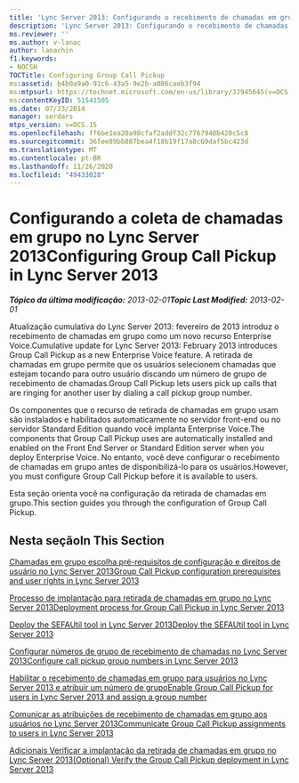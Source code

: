 ```yaml
---
title: 'Lync Server 2013: Configurando o recebimento de chamadas em grupo'
description: 'Lync Server 2013: Configurando o recebimento de chamadas em grupo.'
ms.reviewer: ''
ms.author: v-lanac
author: lanachin
f1.keywords:
- NOCSH
TOCTitle: Configuring Group Call Pickup
ms:assetid: b4b0a9a0-91c6-43a5-9e2b-a086caeb3f94
ms:mtpsurl: https://technet.microsoft.com/en-us/library/JJ945645(v=OCS.15)
ms:contentKeyID: 51541505
ms.date: 07/23/2014
manager: serdars
mtps_version: v=OCS.15
ms.openlocfilehash: ff6be1ea20a98cfaf2addf32c7767940b420c5c8
ms.sourcegitcommit: 36fee89bb887bea4f18b19f17a8c69daf5bc423d
ms.translationtype: MT
ms.contentlocale: pt-BR
ms.lasthandoff: 11/26/2020
ms.locfileid: "49433028"
---
```

# <a name="configuring-group-call-pickup-in-lync-server-2013"></a><span data-ttu-id="456ce-103">Configurando a coleta de chamadas em grupo no Lync Server 2013</span><span class="sxs-lookup"><span data-stu-id="456ce-103">Configuring Group Call Pickup in Lync Server 2013</span></span>

<div data-xmlns="http://www.w3.org/1999/xhtml">

<div class="topic" data-xmlns="http://www.w3.org/1999/xhtml" data-msxsl="urn:schemas-microsoft-com:xslt" data-cs="https://msdn.microsoft.com/">

<div data-asp="https://msdn2.microsoft.com/asp">



</div>

<div id="mainSection">

<div id="mainBody"><span data-ttu-id="456ce-104">

<span> </span></span><span class="sxs-lookup"><span data-stu-id="456ce-104">

<span> </span></span></span>

<span data-ttu-id="456ce-105">_**Tópico da última modificação:** 2013-02-01_</span><span class="sxs-lookup"><span data-stu-id="456ce-105">_**Topic Last Modified:** 2013-02-01_</span></span>

<span data-ttu-id="456ce-106">Atualização cumulativa do Lync Server 2013: fevereiro de 2013 introduz o recebimento de chamadas em grupo como um novo recurso Enterprise Voice.</span><span class="sxs-lookup"><span data-stu-id="456ce-106">Cumulative update for Lync Server 2013: February 2013 introduces Group Call Pickup as a new Enterprise Voice feature.</span></span> <span data-ttu-id="456ce-107">A retirada de chamadas em grupo permite que os usuários selecionem chamadas que estejam tocando para outro usuário discando um número de grupo de recebimento de chamadas.</span><span class="sxs-lookup"><span data-stu-id="456ce-107">Group Call Pickup lets users pick up calls that are ringing for another user by dialing a call pickup group number.</span></span>

<span data-ttu-id="456ce-108">Os componentes que o recurso de retirada de chamadas em grupo usam são instalados e habilitados automaticamente no servidor front-end ou no servidor Standard Edition quando você implanta Enterprise Voice.</span><span class="sxs-lookup"><span data-stu-id="456ce-108">The components that Group Call Pickup uses are automatically installed and enabled on the Front End Server or Standard Edition server when you deploy Enterprise Voice.</span></span> <span data-ttu-id="456ce-109">No entanto, você deve configurar o recebimento de chamadas em grupo antes de disponibilizá-lo para os usuários.</span><span class="sxs-lookup"><span data-stu-id="456ce-109">However, you must configure Group Call Pickup before it is available to users.</span></span>

<span data-ttu-id="456ce-110">Esta seção orienta você na configuração da retirada de chamadas em grupo.</span><span class="sxs-lookup"><span data-stu-id="456ce-110">This section guides you through the configuration of Group Call Pickup.</span></span>

<div>

## <a name="in-this-section"></a><span data-ttu-id="456ce-111">Nesta seção</span><span class="sxs-lookup"><span data-stu-id="456ce-111">In This Section</span></span>

[<span data-ttu-id="456ce-112">Chamadas em grupo escolha pré-requisitos de configuração e direitos de usuário no Lync Server 2013</span><span class="sxs-lookup"><span data-stu-id="456ce-112">Group Call Pickup configuration prerequisites and user rights in Lync Server 2013</span></span>](lync-server-2013-group-call-pickup-configuration-prerequisites-and-user-rights.md)

[<span data-ttu-id="456ce-113">Processo de implantação para retirada de chamadas em grupo no Lync Server 2013</span><span class="sxs-lookup"><span data-stu-id="456ce-113">Deployment process for Group Call Pickup in Lync Server 2013</span></span>](lync-server-2013-deployment-process-for-group-call-pickup.md)

[<span data-ttu-id="456ce-114">Deploy the SEFAUtil tool in Lync Server 2013</span><span class="sxs-lookup"><span data-stu-id="456ce-114">Deploy the SEFAUtil tool in Lync Server 2013</span></span>](lync-server-2013-deploy-the-sefautil-tool.md)

[<span data-ttu-id="456ce-115">Configurar números de grupo de recebimento de chamadas no Lync Server 2013</span><span class="sxs-lookup"><span data-stu-id="456ce-115">Configure call pickup group numbers in Lync Server 2013</span></span>](lync-server-2013-configure-call-pickup-group-numbers.md)

[<span data-ttu-id="456ce-116">Habilitar o recebimento de chamadas em grupo para usuários no Lync Server 2013 e atribuir um número de grupo</span><span class="sxs-lookup"><span data-stu-id="456ce-116">Enable Group Call Pickup for users in Lync Server 2013 and assign a group number</span></span>](lync-server-2013-enable-group-call-pickup-for-users-and-assign-a-group-number.md)

[<span data-ttu-id="456ce-117">Comunicar as atribuições de recebimento de chamadas em grupo aos usuários no Lync Server 2013</span><span class="sxs-lookup"><span data-stu-id="456ce-117">Communicate Group Call Pickup assignments to users in Lync Server 2013</span></span>](lync-server-2013-communicate-group-call-pickup-assignment-to-users.md)

[<span data-ttu-id="456ce-118">Adicionais Verificar a implantação da retirada de chamadas em grupo no Lync Server 2013</span><span class="sxs-lookup"><span data-stu-id="456ce-118">(Optional) Verify the Group Call Pickup deployment in Lync Server 2013</span></span>](lync-server-2013-optional-verify-the-group-call-pickup-deployment.md)

<span data-ttu-id="456ce-119"></div>

</div>

<span> </span>

</div>

</div>

</span><span class="sxs-lookup"><span data-stu-id="456ce-119"></div>

</div>

<span> </span>

</div>

</div>

</span></span></div>

